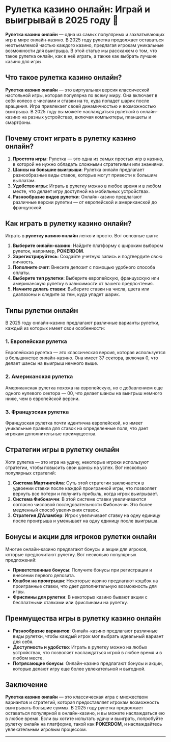 # Рулетка казино онлайн: Играй и выигрывай в 2025 году 🎰

**Рулетка казино онлайн** — одна из самых популярных и захватывающих игр в мире онлайн-казино. В 2025 году рулетка продолжает оставаться неотъемлемой частью каждого казино, предлагая игрокам уникальные возможности для выигрыша. В этой статье мы расскажем о том, что такое рулетка онлайн, как в неё играть, а также как выбрать лучшие казино для игры.

## Что такое рулетка казино онлайн?

**Рулетка казино онлайн** — это виртуальная версия классической настольной игры, которая популярна по всему миру. Она включает в себя колесо с числами и ставки на то, куда попадет шарик после вращения. Игра привлекает своей динамичностью и возможностью выигрыша. В 2025 году вы можете наслаждаться рулеткой в онлайн-казино на разных устройствах, включая компьютеры, планшеты и смартфоны.

## Почему стоит играть в рулетку казино онлайн?

1. **Простота игры**: Рулетка — это одна из самых простых игр в казино, в которой не нужно обладать сложными стратегиями или знаниями.
2. **Шансы на большие выигрыши**: Рулетка онлайн предлагает разнообразные виды ставок, которые могут привести к большим выплатам.
3. **Удобство игры**: Играть в рулетку можно в любое время и в любом месте, что делает игру доступной на мобильных устройствах.
4. **Разнообразие видов рулетки**: Онлайн-казино предлагают различные версии рулетки — от европейской и американской до французской.

## Как играть в рулетку казино онлайн?

Играть в **рулетку казино онлайн** легко и просто. Вот основные шаги:

1. **Выберите онлайн-казино**: Найдите платформу с широким выбором рулеток, например, **POKERDOM**.
2. **Зарегистрируйтесь**: Создайте учетную запись и подтвердите свою личность.
3. **Пополните счет**: Внесите депозит с помощью удобного способа оплаты.
4. **Выберите тип рулетки**: Выберите европейскую, французскую или американскую рулетку в зависимости от вашего предпочтения.
5. **Начните делать ставки**: Выберите ставки на числа, цвета или диапазоны и следите за тем, куда упадет шарик.

## Типы рулетки онлайн

В 2025 году онлайн-казино предлагают различные варианты рулетки, каждый из которых имеет свои особенности:

### 1. Европейская рулетка
Европейская рулетка — это классическая версия, которая используется в большинстве онлайн-казино. Она имеет 37 сектора, включая 0, что делает шансы на выигрыш немного выше.

### 2. Американская рулетка
Американская рулетка похожа на европейскую, но с добавлением еще одного нулевого сектора — 00, что делает шансы на выигрыш немного ниже, чем в европейской версии.

### 3. Французская рулетка
Французская рулетка почти идентична европейской, но имеет уникальные правила для ставок на определенные поля, что дает игрокам дополнительные преимущества.

## Стратегии игры в рулетку онлайн

Хотя рулетка — это игра на удачу, некоторые игроки используют стратегии, чтобы повысить свои шансы на успех. Вот несколько популярных стратегий:

1. **Система Мартингейла**: Суть этой стратегии заключается в удвоении ставки после каждой проигранной игры, что позволяет вернуть все потери и получить прибыль, когда игрок выигрывает.
2. **Система Фибоначчи**: В этой системе ставки увеличиваются согласно числовой последовательности Фибоначчи. Это более медленный способ увеличения ставок.
3. **Стратегия Д’Аламбер**: Игрок увеличивает ставку на одну единицу после проигрыша и уменьшает на одну единицу после выигрыша.

## Бонусы и акции для игроков рулетки онлайн

Многие онлайн-казино предлагают бонусы и акции для игроков, которые предпочитают рулетку. Вот несколько популярных предложений:

- **Приветственные бонусы**: Получите бонусы при регистрации и внесении первого депозита.
- **Кэшбэк на проигрыши**: Некоторые казино предлагают кэшбэк на проигранные ставки, что дает дополнительную возможность для игры.
- **Фриспины для рулетки**: В некоторых казино бывают акции с бесплатными ставками или фриспинами на рулетку.

## Преимущества игры в рулетку казино онлайн

- **Разнообразие вариантов**: Онлайн-казино предлагают различные виды рулетки, чтобы каждый игрок мог выбрать идеальный вариант для себя.
- **Доступность и удобство**: Играть в рулетку можно на любых устройствах, что позволяет наслаждаться игрой в любое время и в любом месте.
- **Потрясающие бонусы**: Онлайн-казино предлагают бонусы и акции, которые делают игру еще более увлекательной и выгодной.

## Заключение

**Рулетка казино онлайн** — это классическая игра с множеством вариантов и стратегий, которая предоставляет игрокам возможность выигрывать большие суммы. В 2025 году рулетка продолжает оставаться популярной в онлайн-казино, и вы можете наслаждаться ею в любое время. Если вы хотите испытать удачу и выиграть, попробуйте рулетку онлайн на платформе, такой как **POKERDOM**, и наслаждайтесь увлекательным игровым процессом.

---


